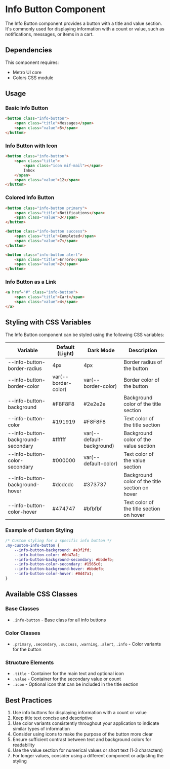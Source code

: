 # Info Button Component

The Info Button component provides a button with a title and value section. It's commonly used for displaying information with a count or value, such as notifications, messages, or items in a cart.

## Dependencies

This component requires:
- Metro UI core
- Colors CSS module

## Usage

### Basic Info Button

```html
<button class="info-button">
    <span class="title">Messages</span>
    <span class="value">5</span>
</button>
```

### Info Button with Icon

```html
<button class="info-button">
    <span class="title">
        <span class="icon mif-mail"></span>
        Inbox
    </span>
    <span class="value">12</span>
</button>
```

### Colored Info Button

```html
<button class="info-button primary">
    <span class="title">Notifications</span>
    <span class="value">3</span>
</button>

<button class="info-button success">
    <span class="title">Completed</span>
    <span class="value">7</span>
</button>

<button class="info-button alert">
    <span class="title">Errors</span>
    <span class="value">2</span>
</button>
```

### Info Button as a Link

```html
<a href="#" class="info-button">
    <span class="title">Cart</span>
    <span class="value">4</span>
</a>
```

## Styling with CSS Variables

The Info Button component can be styled using the following CSS variables:

| Variable | Default (Light) | Dark Mode | Description |
| -------- | --------------- | --------- | ----------- |
| --info-button-border-radius | 4px | 4px | Border radius of the button |
| --info-button-border-color | var(--border-color) | var(--border-color) | Border color of the button |
| --info-button-background | #F8F8F8 | #2e2e2e | Background color of the title section |
| --info-button-color | #191919 | #F8F8F8 | Text color of the title section |
| --info-button-background-secondary | #ffffff | var(--default-background) | Background color of the value section |
| --info-button-color-secondary | #000000 | var(--default-color) | Text color of the value section |
| --info-button-background-hover | #dcdcdc | #373737 | Background color of the title section on hover |
| --info-button-color-hover | #474747 | #bfbfbf | Text color of the title section on hover |

### Example of Custom Styling

```css
/* Custom styling for a specific info button */
.my-custom-info-button {
    --info-button-background: #e3f2fd;
    --info-button-color: #0d47a1;
    --info-button-background-secondary: #bbdefb;
    --info-button-color-secondary: #1565c0;
    --info-button-background-hover: #bbdefb;
    --info-button-color-hover: #0d47a1;
}
```

## Available CSS Classes

### Base Classes
- `.info-button` - Base class for all info buttons

### Color Classes
- `.primary`, `.secondary`, `.success`, `.warning`, `.alert`, `.info` - Color variants for the button

### Structure Elements
- `.title` - Container for the main text and optional icon
- `.value` - Container for the secondary value or count
- `.icon` - Optional icon that can be included in the title section

## Best Practices

1. Use info buttons for displaying information with a count or value
2. Keep title text concise and descriptive
3. Use color variants consistently throughout your application to indicate similar types of information
4. Consider using icons to make the purpose of the button more clear
5. Ensure sufficient contrast between text and background colors for readability
6. Use the value section for numerical values or short text (1-3 characters)
7. For longer values, consider using a different component or adjusting the styling